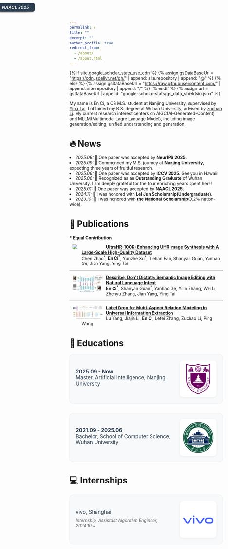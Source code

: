 ```yaml
---
permalink: /
title: ""
excerpt: ""
author_profile: true
redirect_from: 
  - /about/
  - /about.html
---
```

<style>
    /* 会议标签样式 */
  .conference-label {
    position: absolute;
    top: 10px;
    left: -5px;
    background-color: #2c3e50;  /* 深蓝色背景 */
    color: white;  /* 白色文字 */
    padding: 6px 12px;
    border-radius: 6px;
    font-size: 0.95em;
    font-weight: 600;
    letter-spacing: 0.5px;
    box-shadow: 0 2px 4px rgba(0, 0, 0, 0.2);
    z-index: 1;
    font-family: -apple-system, BlinkMacSystemFont, "Segoe UI", Roboto, "Helvetica Neue", Arial, sans-serif;
    font-style: italic;  /* 添加斜体 */
  }
  /* 教育和工作经历卡片样式 */
  .experience-card, .education-card {
    display: flex;
    align-items: center;
    gap: 25px;
    margin-bottom: 30px;
    padding: 20px;
    background: #f8f9fa;
    border-radius: 12px;
    transition: all 0.3s ease;
    border: 1px solid #e9ecef;
  }

  .experience-card:hover, .education-card:hover {
    transform: translateY(-3px);
    box-shadow: 0 4px 15px rgba(0, 0, 0, 0.1);
    border-color: #dee2e6;
  }

  .experience-info, .education-info {
    flex: 1;
  }

  .experience-logo, .education-logo {
    flex-shrink: 0;
    width: 100px;
    height: 100px;
    display: flex;
    align-items: center;
    justify-content: center;
    background: white;
    border-radius: 10px;
    padding: 10px;
    box-shadow: 0 2px 8px rgba(0, 0, 0, 0.05);
  }

  .experience-logo img, .education-logo img {
    width: 100%;
    height: 100%;
    object-fit: contain;
  }

  .experience-title, .education-title {
    font-size: 1.2em;
    margin-bottom: 8px;
    color: #2c3e50;
  }

  .experience-title a, .education-title a {
    color: #2c3e50;
    text-decoration: none;
    transition: color 0.3s ease;
  }

  .experience-title a:hover, .education-title a:hover {
    color: #3498db;
  }

  .experience-role, .education-role {
    color: #666;
    font-style: italic;
    margin-bottom: 5px;
  }

  .experience-topics, .education-topics {
    color: #666;
    font-style: italic;
  }

  .section-title {
    font-size: 1.8em;
    color: #2c3e50;
    margin: 40px 0 20px;
    padding-bottom: 10px;
    border-bottom: 2px solid #ecf0f1;
  }
</style>
{% if site.google_scholar_stats_use_cdn %}
{% assign gsDataBaseUrl = "https://cdn.jsdelivr.net/gh/" | append: site.repository | append: "@" %}
{% else %}
{% assign gsDataBaseUrl = "https://raw.githubusercontent.com/" | append: site.repository | append: "/" %}
{% endif %}
{% assign url = gsDataBaseUrl | append: "google-scholar-stats/gs_data_shieldsio.json" %}

<span class='anchor' id='about-me'></span>

My name is En Ci, a CS M.S. student at Nanjing University, supervised by [Ying Tai](https://tyshiwo.github.io/). I obtained my B.S. degree at Wuhan University, advised by [Zuchao Li](https://zcli-charlie.github.io/). My current research interest centers on AIGC(AI-Generated-Content) and MLLM(Multimodal Lagre Lanuage Model), including image generation/editing, unified understanding and generation. 

<!-- I have published more than 100 papers at the top international AI conferences with total <a href='https://scholar.google.com/citations?user=DhtAFkwAAAAJ'>google scholar citations <strong><span id='total_cit'>260000+</span></strong></a> (You can also use google scholar badge <a href='https://scholar.google.com/citations?user=DhtAFkwAAAAJ'><img src="https://img.shields.io/endpoint?url={{ url | url_encode }}&logo=Google%20Scholar&labelColor=f6f6f6&color=9cf&style=flat&label=citations"></a>). -->


# 🔥 News
<li><em>2025.09:</em> 🎉 One paper was accepted by <strong>NeurIPS 2025</strong>.</li>
<li><em>2025.09:</em> 🎉 Commenced my M.S. journey at <strong>Nanjing University</strong>, expecting three years of fruitful research.</li>
<li><em>2025.06:</em> 🎉 One paper was accepted by <strong>ICCV 2025</strong>. See you in Hawaii!</li>
<li><em>2025.06:</em> 🎈 Recognized as an <strong>Outstanding Graduate</strong> of Wuhan University. I am deeply grateful for the four enriching years spent here!</li>
<li><em>2025.01:</em> 🎉 One paper was accepted by <strong>NAACL 2025</strong>.</li>
<li><em>2024.11:</em> 🎈 I was honored with <strong>Lei Jun Scholarship(Undergraduate)</strong>.</li>
<li><em>2023.10:</em> 🎈 I was honored with <strong>the National Scholarship</strong>(0.2% nation-wide). </li>

# 📝 Publications 
**\* Equal Contribution**   


<dl>
  <dt><img align="left" width="100"
hspace="10" wspace="20" src="../images/Ultra100K.png">
<span class="conference-label">NeurIPS 2025</span>
</dt>
  <dd><a href="https://arxiv.org/abs/"><strong>UltraHR-100K: Enhancing UHR Image Synthesis with A Large-Scale High-Quality Dataset</strong></a></dd>
  <dd>Chen Zhao<sup>*</sup>, <strong>En Ci<sup>*</sup></strong>, Yunzhe Xu<sup>*</sup>, Tiehan Fan, Shanyan Guan, Yanhao Ge, Jian Yang, Ying Tai</dd>
</dl>

<hr>

<dl>
  <dt><img align="left" width="100"
hspace="10" wspace="20" src="../images/DescribeEdit.png">
<span class="conference-label">ICCV 2025</span>
</dt>
  <dd><a href="https://arxiv.org/abs/2508.20505"><strong>Describe, Don't Dictate: Semantic Image Editing with Natural Language Intent</strong></a></dd>
  <dd><strong>En Ci<sup>*</sup></strong>, Shanyan Guan<sup>*</sup>, Yanhao Ge, Yilin Zhang, Wei Li, Zhenyu Zhang, Jian Yang, Ying Tai</dd>
</dl>

<hr>

<dl>
  <dt><img align="left" width="100"
hspace="10" wspace="20" src="../images/LDNet.png">
<span class="conference-label">NAACL 2025</span>
</dt>
  <dd><a href="https://arxiv.org/pdf/2502.12614"><strong>Label Drop for Multi-Aspect Relation Modeling in Universal Information
Extraction</strong></a></dd>
  <dd>Lu Yang, Jiajia Li, <strong>En Ci</strong>, Lefei Zhang, Zuchao Li, Ping Wang</dd>
</dl>

<!-- <div class='paper-box'><div class='paper-box-image'><div><div class="badge">CVPR 2016</div><img src='images/500x300.png' alt="sym" width="100%"></div></div>
<div class='paper-box-text' markdown="1">

[Deep Residual Learning for Image Recognition](https://openaccess.thecvf.com/content_cvpr_2016/papers/He_Deep_Residual_Learning_CVPR_2016_paper.pdf)

**Kaiming He**, Xiangyu Zhang, Shaoqing Ren, Jian Sun

[**Project**](https://scholar.google.com/citations?view_op=view_citation&hl=zh-CN&user=DhtAFkwAAAAJ&citation_for_view=DhtAFkwAAAAJ:ALROH1vI_8AC) <strong><span class='show_paper_citations' data='DhtAFkwAAAAJ:ALROH1vI_8AC'></span></strong>
- Lorem ipsum dolor sit amet, consectetur adipiscing elit. Vivamus ornare aliquet ipsum, ac tempus justo dapibus sit amet. 
</div>
</div>

- [Lorem ipsum dolor sit amet, consectetur adipiscing elit. Vivamus ornare aliquet ipsum, ac tempus justo dapibus sit amet](https://github.com), A, B, C, **CVPR 2020** -->

<!-- # 🎖 Honors and Awards
- *2021.10* Lorem ipsum dolor sit amet, consectetur adipiscing elit. Vivamus ornare aliquet ipsum, ac tempus justo dapibus sit amet. 
- *2021.09* Lorem ipsum dolor sit amet, consectetur adipiscing elit. Vivamus ornare aliquet ipsum, ac tempus justo dapibus sit amet.  -->

# 📖 Educations
<div class="education-card">
  <div class="education-info">
    <div class="education-title">
      <strong>2025.09 - Now</strong><br/>
      Master, Artificial Intelligence, Nanjing University 
    </div>
  </div>
  <div class="education-logo">
    <img src="../images/NJU.png" alt="Nanjing University Logo" />
  </div>
</div>

<div class="education-card">
  <div class="education-info">
    <div class="education-title">
      <strong>2021.09 - 2025.06</strong><br/>
      Bachelor, School of Computer Science, Wuhan University
    </div>
  </div>
  <div class="education-logo">
    <img src="../images/WHU.png" alt="Wuhan University Logo" />
  </div>
</div>


<!-- # 💬 Invited Talks
- *2021.06*, Lorem ipsum dolor sit amet, consectetur adipiscing elit. Vivamus ornare aliquet ipsum, ac tempus justo dapibus sit amet. 
- *2021.03*, Lorem ipsum dolor sit amet, consectetur adipiscing elit. Vivamus ornare aliquet ipsum, ac tempus justo dapibus sit amet.  \| [\[video\]](https://github.com/) -->

# 💻 Internships
<div class="experience-card">
  <div class="experience-info">
    <div class="experience-title">
      <a href="https://vivo.com/">vivo, Shanghai</a>
    </div>
    <div class="experience-role">Internship, Assistant Algorithm Engineer, 2024.10 ~ </div>
    <!-- <div class="experience-topics">Topics: (M)LLM, GUI Agent</div> -->
  </div>
  <div class="experience-logo">
    <img src="../images/vivo.png" alt="vivo Logo" />
  </div>
</div>

<script type="text/javascript" id="clustrmaps" src="//clustrmaps.com/map_v2.js?d=0Rpqiq9n6R9WC3DYQXr0-QOKrEZyMTOAF6jyn-qaZ9E&cl=ffffff&w=a"></script>
